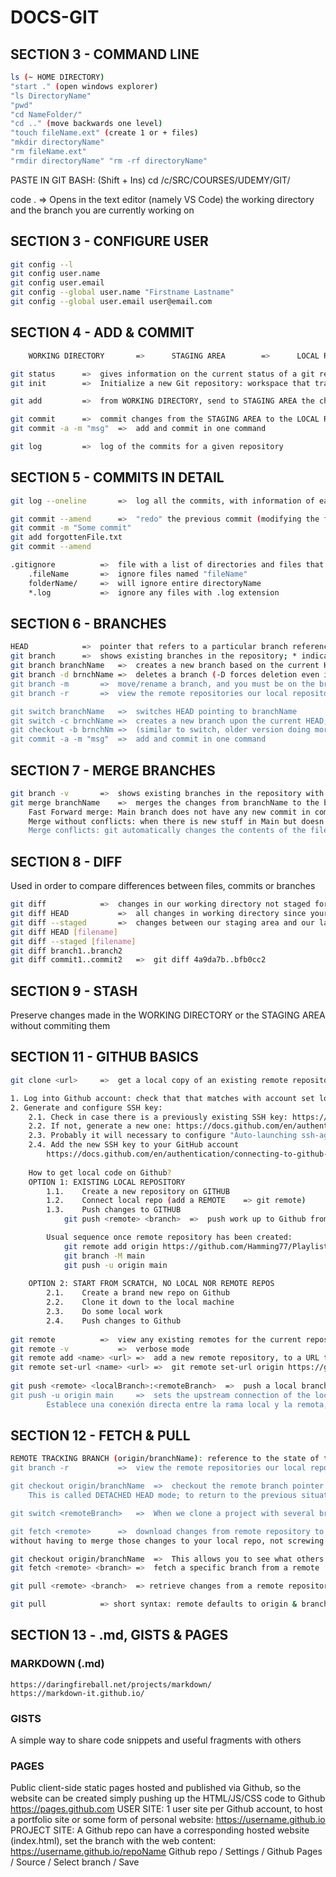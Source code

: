 # DOCS-GIT

## SECTION 3 - COMMAND LINE
```sh
ls (~ HOME DIRECTORY)
"start ." (open windows explorer)
"ls DirectoryName"
"pwd"
"cd NameFolder/"
"cd .." (move backwards one level)
"touch fileName.ext" (create 1 or + files)
"mkdir directoryName"
"rm fileName.ext"
"rmdir directoryName" "rm -rf directoryName"
```

PASTE IN GIT BASH: (Shift + Ins)
cd /c/SRC/COURSES/UDEMY/GIT/
 
 code .					=>		Opens in the text editor (namely VS Code) the working directory and the branch you are currently working on

## SECTION 3 - CONFIGURE USER
```sh
git config --l
git config user.name
git config user.email
git config --global user.name "Firstname Lastname"
git config --global user.email user@email.com
```

## SECTION 4 - ADD & COMMIT
```sh
	WORKING DIRECTORY		=>		STAGING AREA		=> 		LOCAL REPOSITORY	=> 		REMOTE REPOSITORY

git status		=>	gives information on the current status of a git repository and its contents
git init		=>	Initialize a new Git repository: workspace that tracks and manages files within a folder, with its own history

git add			=> 	from WORKING DIRECTORY, send to STAGING AREA the changes to be commited later: "git addd file1 file2", "git add ."

git commit 		=>	commit changes from the STAGING AREA to the LOCAL REPOSITORY: git commit -m "My message when commiting"
git commit -a -m "msg"	=> 	add and commit in one command

git log			=> 	log of the commits for a given repository
```

## SECTION 5 - COMMITS IN DETAIL
```sh
git log --oneline		=>	log all the commits, with information of each commit formatted in just one line

git commit --amend		=>	"redo" the previous commit (modifying the files or the message) but only THE PREVIOUS COMMIT!
git commit -m "Some commit"
git add forgottenFile.txt
git commit --amend

.gitignore			=>	file with a list of directories and files that will be ignored in a given repository, so they will never be commited
	.fileName		=> 	ignore files named "fileName"
	folderName/		=> 	will ignore entire directoryName
	*.log			=> 	ignore any files with .log extension
```

## SECTION 6 - BRANCHES
```sh
HEAD			=>	pointer that refers to a particular branch reference
git branch		=>	shows existing branches in the repository; * indicates the branch we are currently on
git branch branchName	=>	creates a new branch based on the current HEAD, but does not switch to it
git branch -d brnchName	=>	deletes a branch (-D forces deletion even if content is not merged), but we mustn't be on the branch to be deleted
git branch -m 		=> 	move/rename a branch, and you must be on the branch to be renamed: git branch -m newName
git branch -r 		=>	view the remote repositories our local repository knows about

git switch branchName	=>	switches HEAD pointing to branchName
git switch -c brnchName	=>	creates a new branch upon the current HEAD, and switches HEAD pointing to the newly created branchName
git checkout -b brnchNm	=>	(similar to switch, older version doing more things than just switch, it creates new branch and switches to it)
git commit -a -m "msg"	=>	add and commit in one command
```

## SECTION 7 - MERGE BRANCHES
```sh
git branch -v 		=>	shows existing branches in the repository with latest commit info for each one; * indicates the branch we are currently on
git merge branchName	=>	merges the changes from branchName to the branch where HEAD is pointing to
	Fast Forward merge: Main branch does not have any new commit in comparison to the new branch; just to move Main branch pointer to the last commit
	Merge without conflicts: when there is new stuff in Main but doesn't conflict with the branch; git performs a merge commit with 2 different parents
	Merge conflicts: git automatically changes the contents of the files to indicate the conflicts from both branches that must be manually resolved. 
```

## SECTION 8 - DIFF
Used in order to compare differences between files, commits or branches

```sh
git diff 			=> 	changes in our working directory not staged for the next commit
git diff HEAD			=> 	all changes in working directory since your last commit, including staged and unstaged changes
git diff --staged		=> 	changes between our staging area and our last commit
git diff HEAD [filename]	
git diff --staged [filename]
git diff branch1..branch2
git diff commit1..commit2	=>	git diff 4a9da7b..bfb0cc2
```

## SECTION 9 - STASH
Preserve changes made in the WORKING DIRECTORY or the STAGING AREA without commiting them
	
## SECTION 11 - GITHUB BASICS

```sh
git clone <url>		=>	get a local copy of an existing remote repository with its history; git creates and initializes the repo destination folder

1. Log into Github account: check that that matches with account set locally in Git: git config user.email
2. Generate and configure SSH key: 
	2.1. Check in case there is a previously existing SSH key: https://docs.github.com/en/authentication/connecting-to-github-with-ssh/checking-for-existing-ssh-keys
	2.2. If not, generate a new one: https://docs.github.com/en/authentication/connecting-to-github-with-ssh/generating-a-new-ssh-key-and-adding-it-to-the-ssh-agent
	2.3. Probably it will necessary to configure "Auto-launching ssh-agent on Git for Windows" https://docs.github.com/en/authentication/connecting-to-github-with-ssh/working-with-ssh-key-passphrases
	2.4. Add the new SSH key to your GitHub account
		https://docs.github.com/en/authentication/connecting-to-github-with-ssh/adding-a-new-ssh-key-to-your-github-account
		
	How to get local code on Github?
	OPTION 1: EXISTING LOCAL REPOSITORY
		1.1. 	Create a new repository on GITHUB
		1.2. 	Connect local repo (add a REMOTE	=> git remote)
		1.3. 	Push changes to GITHUB
			git push <remote> <branch>	=>	push work up to Github from the entire local <branch>

		Usual sequence once remote repository has been created:
			git remote add origin https://github.com/Hamming77/PlaylistTake2.git
			git branch -M main
			git push -u origin main
		
	OPTION 2: START FROM SCRATCH, NO LOCAL NOR REMOTE REPOS
		2.1. 	Create a brand new repo on Github
		2.2.	Clone it down to the local machine
		2.3.	Do some local work
		2.4.	Push changes to Github
		
git remote			=>	view any existing remotes for the current repository
git remote -v			=>	verbose mode
git remote add <name> <url>	=>	add a new remote repository, to a URL that will be given the alias <name>
git remote set-url <name> <url>	=>	git remote set-url origin https://github.com/Hamming77/remote-branches-demo.git
		
git push <remote> <localBranch>:<remoteBranch>	=>	push a local branch to a remote branch with a different name; it will create it if it doesn't exist
git push -u origin main		=>	sets the upstream connection of the local main branch, tracking the main branch on the remote origin repository
		Establece una conexión directa entre la rama local y la remota, de forma que a partir de ahí ya solo es necesario "git push" para subir a la rama
```
		
## SECTION 12 - FETCH & PULL

```sh
REMOTE TRACKING BRANCH (origin/branchName): reference to the state of the homonimous branch on the remote; it can't moved by the user.
git branch -r			=>	view the remote repositories our local repository knows about

git checkout origin/branchName 	=>	checkout the remote branch pointer (usually it is one or more commits behind the pointer to the local repository)
	This is called DETACHED HEAD mode; to return to the previous situation: git switch -

git switch <remoteBranch>	=>	When we clone a project with several branches, we might only have main branch in local. In order to work locally with any of those branches, git switch will create a new local branch from the remote branch of the same name.

git fetch <remote>		=>	download changes from remote repository to the local one, but they won't be automatically integrated into our working directory
without having to merge those changes to your local repo, not screwing it up.

git checkout origin/branchName	=>	This allows you to see what others have done, but entering into detached HEAD mode
git fetch <remote> <branch>	=>	fetch a specific branch from a remote		

git pull <remote> <branch>	=> retrieve changes from a remote repository, updating our working directory (equal to: git fetch + git merge). Whatever branch we run this command from is where the changes will be merged into. Pulls can result in merge conflicts.

git pull			=> short syntax: remote defaults to origin & branch defaults to the tracking connection just configured for current local branch
```

## SECTION 13 - .md, GISTS & PAGES
### MARKDOWN (.md)
	https://daringfireball.net/projects/markdown/
	https://markdown-it.github.io/

### GISTS
A simple way to share code snippets and useful fragments with others
### PAGES
Public client-side static pages hosted and published via Github, so the website can be created simply pushing up the HTML/JS/CSS code to Github
	https://pages.github.com
	USER SITE: 1 user site per Github account, to host a portfolio site or some form of personal website: https://username.github.io
	PROJECT SITE: A Github repo can have a corresponding hosted website (index.html), set the branch with the web content: https://username.github.io/repoName
		Github repo / Settings / Github Pages / Source / Select branch / Save
